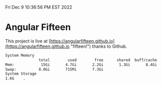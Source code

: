 Fri Dec  9 10:36:56 PM EST 2022

# Angular Fifteen


This project is live at [https://angularfifteen.github.io](https://angularfifteen.github.io "fifteen!") thanks to Github.

```bash
System Memory
               total        used        free      shared  buff/cache   available
Mem:            15Gi       4.7Gi       2.2Gi       1.3Gi       8.4Gi       8.8Gi
Swap:          8.0Gi       715Mi       7.3Gi
System Storage
1.6G	.

